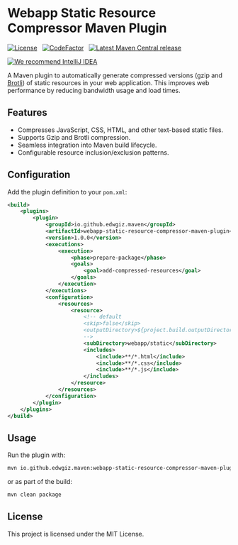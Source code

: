 # Webapp Static Resource Compressor Maven Plugin

[![License](https://img.shields.io/badge/License-MIT-blue.svg)](https://opensource.org/license/mit)
&nbsp; [![CodeFactor](https://www.codefactor.io/repository/github/edwgiz/webapp-static-resource-compressor-maven-plugin/badge)](https://www.codefactor.io/repository/github/edwgiz/webapp-static-resource-compressor-maven-plugin)
&nbsp; [![Latest Maven Central release](https://img.shields.io/maven-central/v/io.github.edwgiz.maven/webapp-static-resource-compressor-maven-plugin.svg?logo=java)](http://mvnrepository.com/artifact/io.github.edwgiz.maven/webapp-static-resource-compressor-maven-plugin)

[![We recommend IntelliJ IDEA](http://amihaiemil.github.io/images/intellij-idea-recommend.svg)](https://www.jetbrains.com/idea/)

A Maven plugin to automatically generate compressed versions (gzip and [Brotli](https://en.wikipedia.org/wiki/Brotli)) of static resources in your web application. 
This improves web performance by reducing bandwidth usage and load times.

## Features

- Compresses JavaScript, CSS, HTML, and other text-based static files.
- Supports Gzip and Brotli compression.
- Seamless integration into Maven build lifecycle.
- Configurable resource inclusion/exclusion patterns.

## Configuration

Add the plugin definition to your `pom.xml`:

```xml
<build>
    <plugins>
        <plugin>
            <groupId>io.github.edwgiz.maven</groupId>
            <artifactId>webapp-static-resource-compressor-maven-plugin</artifactId>
            <version>1.0.0</version>
            <executions>
                <execution>
                    <phase>prepare-package</phase>
                    <goals>
                        <goal>add-compressed-resources</goal>
                    </goals>
                </execution>
            </executions>
            <configuration>
                <resources>
                    <resource>
                        <!-- default
                        <skip>false</skip>
                        <outputDirectory>${project.build.outputDirectory}</outputDirectory>
                        -->
                        <subDirectory>webapp/static</subDirectory>
                        <includes>
                            <include>**/*.html</include>
                            <include>**/*.css</include>
                            <include>**/*.js</include>
                        </includes>
                    </resource>
                </resources>
            </configuration>
        </plugin>
    </plugins>
</build>
```

## Usage

Run the plugin with:

```sh
mvn io.github.edwgiz.maven:webapp-static-resource-compressor-maven-plugin:add-compressed-resources
```

or as part of the build:

```sh
mvn clean package
```

## License

This project is licensed under the MIT License.
